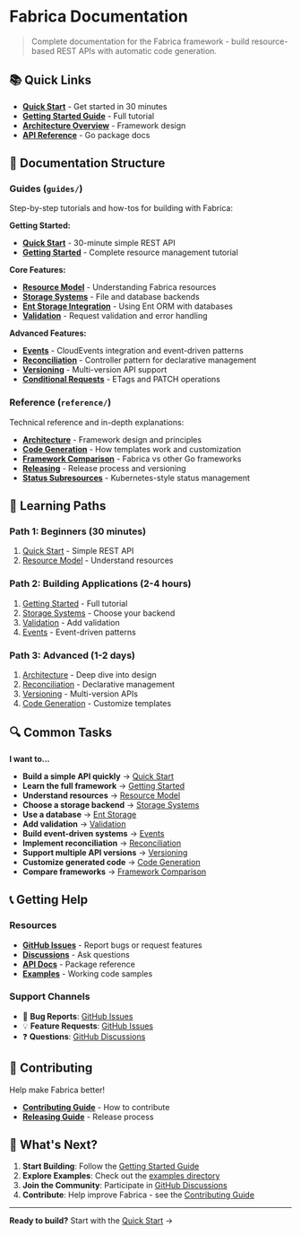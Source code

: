<!--
Copyright © 2025 OpenCHAMI a Series of LF Projects, LLC

SPDX-License-Identifier: MIT
-->

# Fabrica Documentation

> Complete documentation for the Fabrica framework - build resource-based REST APIs with automatic code generation.

## 📚 Quick Links

- **[Quick Start](guides/quickstart.md)** - Get started in 30 minutes
- **[Getting Started Guide](guides/getting-started.md)** - Full tutorial
- **[Architecture Overview](reference/architecture.md)** - Framework design
- **[API Reference](https://pkg.go.dev/github.com/openchami/fabrica)** - Go package docs

## 📖 Documentation Structure

### Guides (`guides/`)

Step-by-step tutorials and how-tos for building with Fabrica:

**Getting Started:**
- **[Quick Start](guides/quickstart.md)** - 30-minute simple REST API
- **[Getting Started](guides/getting-started.md)** - Complete resource management tutorial

**Core Features:**
- **[Resource Model](guides/resource-model.md)** - Understanding Fabrica resources
- **[Storage Systems](guides/storage.md)** - File and database backends
- **[Ent Storage Integration](guides/storage-ent.md)** - Using Ent ORM with databases
- **[Validation](guides/validation.md)** - Request validation and error handling

**Advanced Features:**
- **[Events](guides/events.md)** - CloudEvents integration and event-driven patterns
- **[Reconciliation](guides/reconciliation.md)** - Controller pattern for declarative management
- **[Versioning](guides/versioning.md)** - Multi-version API support
- **[Conditional Requests](guides/conditional-and-patch.md)** - ETags and PATCH operations

### Reference (`reference/`)

Technical reference and in-depth explanations:

- **[Architecture](reference/architecture.md)** - Framework design and principles
- **[Code Generation](reference/codegen.md)** - How templates work and customization
- **[Framework Comparison](reference/comparison.md)** - Fabrica vs other Go frameworks
- **[Releasing](reference/releasing.md)** - Release process and versioning
- **[Status Subresources](status-subresource.md)** - Kubernetes-style status management

## 🎯 Learning Paths

### Path 1: Beginners (30 minutes)
1. [Quick Start](guides/quickstart.md) - Simple REST API
2. [Resource Model](guides/resource-model.md) - Understand resources

### Path 2: Building Applications (2-4 hours)
1. [Getting Started](guides/getting-started.md) - Full tutorial
2. [Storage Systems](guides/storage.md) - Choose your backend
3. [Validation](guides/validation.md) - Add validation
4. [Events](guides/events.md) - Event-driven patterns

### Path 3: Advanced (1-2 days)
1. [Architecture](reference/architecture.md) - Deep dive into design
2. [Reconciliation](guides/reconciliation.md) - Declarative management
3. [Versioning](guides/versioning.md) - Multi-version APIs
4. [Code Generation](reference/codegen.md) - Customize templates

## 🔍 Common Tasks

**I want to...**

- **Build a simple API quickly** → [Quick Start](guides/quickstart.md)
- **Learn the full framework** → [Getting Started](guides/getting-started.md)
- **Understand resources** → [Resource Model](guides/resource-model.md)
- **Choose a storage backend** → [Storage Systems](guides/storage.md)
- **Use a database** → [Ent Storage](guides/storage-ent.md)
- **Add validation** → [Validation](guides/validation.md)
- **Build event-driven systems** → [Events](guides/events.md)
- **Implement reconciliation** → [Reconciliation](guides/reconciliation.md)
- **Support multiple API versions** → [Versioning](guides/versioning.md)
- **Customize generated code** → [Code Generation](reference/codegen.md)
- **Compare frameworks** → [Framework Comparison](reference/comparison.md)

## 📞 Getting Help

### Resources

- **[GitHub Issues](https://github.com/openchami/fabrica/issues)** - Report bugs or request features
- **[Discussions](https://github.com/openchami/fabrica/discussions)** - Ask questions
- **[API Docs](https://pkg.go.dev/github.com/openchami/fabrica)** - Package reference
- **[Examples](../examples/)** - Working code samples

### Support Channels

- 🐛 **Bug Reports**: [GitHub Issues](https://github.com/openchami/fabrica/issues/new?template=bug_report.md)
- 💡 **Feature Requests**: [GitHub Issues](https://github.com/openchami/fabrica/issues/new?template=feature_request.md)
- ❓ **Questions**: [GitHub Discussions](https://github.com/openchami/fabrica/discussions)

## 🤝 Contributing

Help make Fabrica better!

- **[Contributing Guide](../CONTRIBUTING.md)** - How to contribute
- **[Releasing Guide](reference/releasing.md)** - Release process

## 🚀 What's Next?

1. **Start Building**: Follow the [Getting Started Guide](guides/getting-started.md)
2. **Explore Examples**: Check out the [examples directory](../examples/)
3. **Join the Community**: Participate in [GitHub Discussions](https://github.com/openchami/fabrica/discussions)
4. **Contribute**: Help improve Fabrica - see the [Contributing Guide](../CONTRIBUTING.md)

---

**Ready to build?** Start with the [Quick Start](guides/quickstart.md) →
